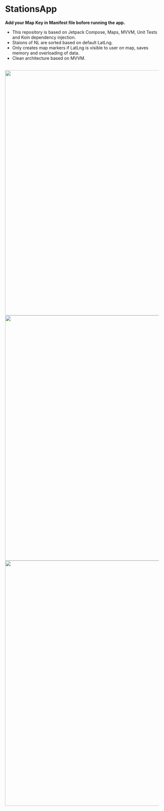 # StationsApp
<b>Add your Map Key in Manifest file bofore running the app.</b><br>
- This repository is based on Jetpack Compose, Maps, MVVM, Unit Tests and Koin dependency injection.<br>
- Staions of NL are sorted based on default LatLng.<br>
- Only creates map markers if LatLng is visible to user on map, saves memory and overloading of data.<br>
- Clean architecture based on MVVM.<br><br>
<img src="https://user-images.githubusercontent.com/25628828/204147230-09c59a64-d214-4493-b55d-45230611ec48.png" height="800" />
<img src="https://user-images.githubusercontent.com/25628828/204147681-400c94f4-c984-4c12-8c01-48d811d91591.png" height="800" />
<img src="https://user-images.githubusercontent.com/25628828/204147693-2217cd91-f34c-4b3e-bb5d-c041b323b67d.png" height="800" />

